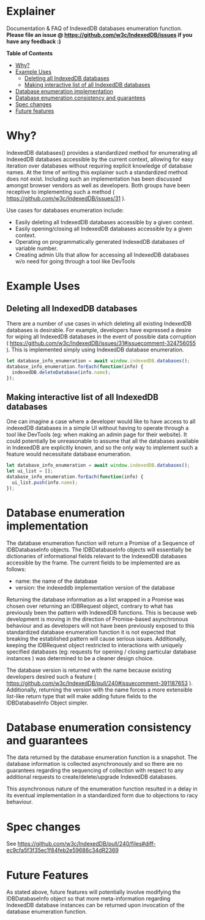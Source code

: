 # Explainer
Documentation & FAQ of IndexedDB databases enumeration function. 
**Please file an issue @ https://github.com/w3c/IndexedDB/issues if you have any feedback :)**

<!-- START doctoc generated TOC please keep comment here to allow auto update -->
<!-- DON'T EDIT THIS SECTION, INSTEAD RE-RUN doctoc TO UPDATE -->
**Table of Contents**

- [Why?](#why)
- [Example Uses](#example-uses)
  - [Deleting all IndexedDB databases](#deleting-all-indexeddb-databases)
  - [Making interactive list of all IndexedDB databases](#making-interactive-list-of-all-indexeddb-databases)
- [Database enumeration implementation](#database-enumeration-implementation)
- [Database enumeration consistency and guarantees](#database-enumeration-consistency-and-guarantees)
- [Spec changes](#spec-changes)
- [Future features](#future-features)

<!-- END doctoc generated TOC please keep comment here to allow auto update -->
# Why?
IndexedDB databases() provides a standardized method for enumerating all IndexedDB databases accessible by the current context, allowing for easy iteration over databases without requiring explicit knowledge of database names. At the time of writing this explainer such a standardized method does not exist. Including such an implementation has been discussed amongst browser vendors as well as developers. Both groups have been receptive to implementing such a method  ( https://github.com/w3c/IndexedDB/issues/31 ).

Use cases for databases enumeration include:
 * Easily deleting all IndexedDB databases accessible by a given context.
 * Easily opening/closing all IndexedDB databases accessible by a given context.
 * Operating on programmatically generated IndexedDB databases of variable number.
 * Creating admin UIs that allow for accessing all IndexedDB databases w/o need for going through a tool like DevTools

# Example Uses

## Deleting all IndexedDB databases
There are a number of use cases in which deleting all existing IndexedDB databases is desirable. For example, developers have expressed a desire for wiping all IndexedDB databases in the event of possible data corruption ( https://github.com/w3c/IndexedDB/issues/31#issuecomment-324756055 ). This is implemented simply using IndexedDB database enumeration.
```javascript
let database_info_enumeration = await window.indexedDB.databases();
database_info_enumeration.forEach(function(info) {
  indexedDB.deleteDatabase(info.name);
});
```
## Making interactive list of all IndexedDB databases
One can imagine a case where a developer would like to have access to all indexedDB databases in a simple UI without having to operate through a tool like DevTools (eg: when making an admin page for their website). It could potentially be unreasonable to assume that all the databases available in IndexedDB are explicitly known, and so the only way to implement such a feature would necessitate database enumeration.
```javascript
let database_info_enumeration = await window.indexedDB.databases();
let ui_list = [];
database_info_enumeration.forEach(function(info) {
  ui_list.push(info.name);
});
```

# Database enumeration implementation
The database enumeration function will return a Promise of a Sequence of IDBDatabaseInfo objects. The IDBDatabaseInfo objects will essentially be dictionaries of informational fields relevant to the IndexedDB databases accessible by the frame. The current fields to be implemented are as follows:
  * name: the name of the database
  * version: the indexeddb implementation version of the database
  
Returning the database information as a list wrapped in a Promise was chosen over returning an IDBRequest object, contrary to what has previously been the pattern with IndexedDB functions. This is because web development is moving in the direction of Promise-based asynchronous behaviour and as developers will not have been previously exposed to this standardized database enumeration function it is not expected that breaking the established pattern will cause serious issues. Additionally, keeping the IDBRequest object restricted to interactions with uniquely specified databases (eg: requests for opening / closing particular database instances ) was determined to be a cleaner design choice.

The database version is returned with the name because existing developers desired such a feature ( https://github.com/w3c/IndexedDB/pull/240#issuecomment-391187653 ). Additionally, returning the version with the name forces a more extensible list-like return type that will make adding future fields to the IDBDatabaseInfo Object simpler.

# Database enumeration consistency and guarantees
The data returned by the database enumeration function is a snapshot. The database information is collected asynchronously and so there are no guarantees regarding the sequencing of collection with respect to any additional requests to create/delete/upgrade IndexedDB databases.

This asynchronous nature of the enumeration function resulted in a delay in its eventual implementation in a standardized form due to objections to racy behaviour.

# Spec changes
See https://github.com/w3c/IndexedDB/pull/240/files#diff-ec9cfa5f3f35ec1f84feb2e59686c34dR2369

# Future Features
As stated above, future features will potentially involve modifying the IDBDatabaseInfo object so that more meta-information regarding IndexedDB database instances can be returned upon invocation of the database enumeration function.
